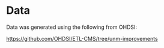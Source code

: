 # Data
Data was generated using the following from OHDSI:

https://github.com/OHDSI/ETL-CMS/tree/unm-improvements

